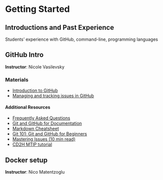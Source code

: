 # Getting Started

## Introductions and Past Experience
Students’ experience with GitHub, command-line, programming languages

## GitHub Intro 
**Instructor**: Nicole Vasilevsky

### Materials
- [Introduction to GitHub](https://github.com/jamesaoverton/obook/blob/master/00-gettingStarted/intro-to-github.md)
- [Managing and tracking issues in GitHub](https://github.com/jamesaoverton/obook/blob/master/00-gettingStarted/github-issues.md)

#### Additional Resources
- [Frequently Asked Questions](https://docs.google.com/document/d/1UNNxrOpHm7B9hw2Xn2JP_O1DYa7tCHx8OYEC1r0YAyU/edit#)
- [Git and GitHub for Documentation](http://www.slideshare.net/annegentle/git-and-github-for-documentation)
- [Markdown Cheatsheet](https://github.com/adam-p/markdown-here/wiki/Markdown-Cheatsheet)
- [Git 101: Git and GitHub for Beginners](http://www.slideshare.net/HubSpot/git-101-git-and-github-for-beginners)
- [Mastering Issues (10 min read)](https://guides.github.com/features/issues/)
- [CD2H MTIP tutorial](https://data2health.github.io/mtip-tutorial/)


## Docker setup
**Instructor**: Nico Matentzoglu

